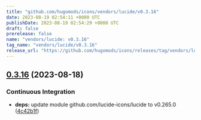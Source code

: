 ```yaml
---
title: "github.com/hugomods/icons/vendors/lucide/v0.3.16"
date: 2023-08-19 02:54:11 +0000 UTC
publishDate: 2023-08-19 02:54:29 +0000 UTC
draft: false
prerelease: false
name: "vendors/lucide: v0.3.16"
tag_name: "vendors/lucide/v0.3.16"
release_url: "https://github.com/hugomods/icons/releases/tag/vendors/lucide/v0.3.16"
---
```


## [0.3.16](https://github.com/hugomods/icons/compare/vendors/lucide/v0.3.15...vendors/lucide/v0.3.16) (2023-08-18)


### Continuous Integration

* **deps:** update module github.com/lucide-icons/lucide to v0.265.0 ([4c42b1f](https://github.com/hugomods/icons/commit/4c42b1f1192f4f96e4e7bfd1b560c19535b34b74))
